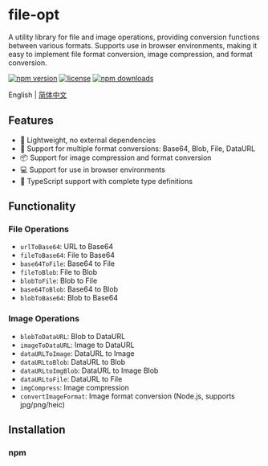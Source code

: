 # file-opt

A utility library for file and image operations, providing conversion functions between various formats. Supports use in browser environments, making it easy to implement file format conversion, image compression, and format conversion.

[![npm version](https://img.shields.io/npm/v/file-opt.svg)](https://www.npmjs.com/package/file-opt)
[![license](https://img.shields.io/npm/l/file-opt.svg)](https://github.com/chao921125/file-opt/blob/main/LICENSE)
[![npm downloads](https://img.shields.io/npm/dm/file-cc.svg)](https://www.npmjs.com/package/file-opt)

English | [简体中文](./README.md)

## Features

- 🚀 Lightweight, no external dependencies
- 🔄 Support for multiple format conversions: Base64, Blob, File, DataURL
- 📦 Support for image compression and format conversion
- 💻 Support for use in browser environments
- 📱 TypeScript support with complete type definitions

## Functionality

### File Operations
- `urlToBase64`: URL to Base64
- `fileToBase64`: File to Base64
- `base64ToFile`: Base64 to File
- `fileToBlob`: File to Blob
- `blobToFile`: Blob to File
- `base64ToBlob`: Base64 to Blob
- `blobToBase64`: Blob to Base64

### Image Operations
- `blobToDataURL`: Blob to DataURL
- `imageToDataURL`: Image to DataURL
- `dataURLToImage`: DataURL to Image
- `dataURLtoBlob`: DataURL to Blob
- `dataURLtoImgBlob`: DataURL to Image Blob
- `dataURLtoFile`: DataURL to File
- `imgCompress`: Image compression
- `convertImageFormat`: Image format conversion (Node.js, supports jpg/png/heic)

## Installation

### npm

```